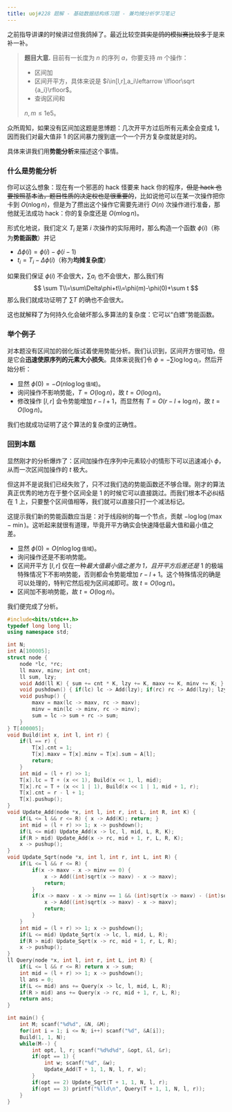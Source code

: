 ```yaml
---
title: uoj#228 题解 - 基础数据结构练习题 - 兼均摊分析学习笔记
---
```


之前指导讲课的时候讲过但我鸽掉了。最近比较空~~其实是鸽的模拟赛比较多~~于是来补一补。

> **题目大意.** 目前有一长度为 $n$ 的序列 $a$，你要支持 $m$ 个操作：
>
> - 区间加
> - 区间开平方，具体来说是 $i\in[l,r],a_i\leftarrow \lfloor\sqrt {a_i}\rfloor$。
> - 查询区间和
>
> $n,m\le 1\text{e}5$。

众所周知，如果没有区间加这题是思博题：几次开平方过后所有元素全会变成 $1$，因而我们对最大值非 $1$ 的区间暴力搜到底一个一个开方复杂度就是对的。

具体来讲我们用**势能分析**来描述这个事情。

### 什么是势能分析

你可以这么想象：现在有一个邪恶的 hack 怪要来 hack 你的程序，~~但是 hack 也要按照基本法，题目性质的决定权也是很重要的~~，比如说他可以在某一次操作把你卡到 $O(n\log n)$，但是为了攒出这个操作它需要先进行 $O(n)$ 次操作进行准备，那他就无法成功 hack：你的复杂度还是 $O(m\log n)$。

形式化地说，我们定义 $T_i$ 是第 $i$ 次操作的实际用时，那么构造一个函数 $\phi(i)$（称为**势能函数**）并记

- $\Delta\phi(i)=\phi(i)-\phi(i-1)$
- $t_i=T_i-\Delta\phi(i)$（称为**均摊复杂度**）

如果我们保证 $\phi(i)$ 不会很大，$\sum a_i$ 也不会很大，那么我们有
$$
\sum T\\=\sum\Delta\phi+t\\=\phi(m)-\phi(0)+\sum t
$$
那么我们就成功证明了 $\sum T$ 的确也不会很大。

这也就解释了为何持久化会破坏那么多算法的复杂度：它可以“白嫖”势能函数。

### 举个例子

对本题没有区间加的弱化版试着使用势能分析。我们认识到，区间开方很可怕，但是它会**迅速使原序列的元素大小损失**。具体来说我们令 $\phi=-\sum \log\log a_i$，然后开始分析：

- 显然 $\phi(0)=-O(n\log\log\texttt{值域})$。
- 询问操作不影响势能，$T=O(\log n)$，故 $t=O(\log n)$。
- 修改操作 $[l,r]$ 会令势能增加 $r-l+1$，而显然有 $T=O(r-l+\log n)$，故 $t=O(\log n)$。

我们也就成功证明了这个算法的复杂度的正确性。

### 回到本题

显然刚才的分析爆炸了：区间加操作在序列中元素较小的情形下可以迅速减小 $\phi$，从而一次区间加操作的 $t$ 极大。

但这并不是说我们已经失败了，只不过我们选的势能函数还不够合理。刚才的算法真正优秀的地方在于整个区间全是 $1$ 的时候它可以直接跳过。而我们根本不必纠结在 $1$ 上，只要整个区间值相等，我们就可以直接只打一个减法标记。

这提示我们新的势能函数应当是：对于线段树的每一个节点，贡献 $-\log\log(\max - \min)$。这听起来就很有道理，毕竟开平方确实会快速降低最大值和最小值之差。

- 显然 $\phi(0)=O(n\log\log \texttt{值域})$。
- 询问操作还是不影响势能。
- 区间开平方 $[l,r]$ 仅在一种*最大值最小值之差为 $1$，且开平方后差还是* $1$ 的极端特殊情况下不影响势能，否则都会令势能增加 $r-l+1$。这个特殊情况的确是可以处理的，特判它然后视为区间减即可。故 $t=O(\log n)$。
- 区间加不影响势能，故 $t=O(\log n)$。

我们便完成了分析。

```cpp
#include<bits/stdc++.h>
typedef long long ll;
using namespace std;

int N;
int A[100005];
struct node {
    node *lc, *rc;
    ll maxv, minv; int cnt;
    ll sum, lzy;
    void Add(ll K) { sum += cnt * K, lzy += K, maxv += K, minv += K; }
    void pushdown() { if(lc) lc -> Add(lzy); if(rc) rc -> Add(lzy); lzy = 0; }
    void pushup() {
        maxv = max(lc -> maxv, rc -> maxv);
        minv = min(lc -> minv, rc -> minv);
        sum = lc -> sum + rc -> sum;
    }
} T[400005];
void Build(int x, int l, int r) {
    if(l == r) {
        T[x].cnt = 1;
        T[x].maxv = T[x].minv = T[x].sum = A[l];
        return;
    }
    int mid = (l + r) >> 1;
    T[x].lc = T + (x << 1), Build(x << 1, l, mid);
    T[x].rc = T + (x << 1 | 1), Build(x << 1 | 1, mid + 1, r);
    T[x].cnt = r - l + 1;
    T[x].pushup();
}
void Update_Add(node *x, int l, int r, int L, int R, int K) {
    if(L <= l && r <= R) { x -> Add(K); return; }
    int mid = (l + r) >> 1; x -> pushdown();
    if(L <= mid) Update_Add(x -> lc, l, mid, L, R, K);
    if(R > mid) Update_Add(x -> rc, mid + 1, r, L, R, K);
    x -> pushup();
}
void Update_Sqrt(node *x, int l, int r, int L, int R) {
    if(L <= l && r <= R) {
        if(x -> maxv - x -> minv == 0) {
            x -> Add((int)sqrt(x -> maxv) - x -> maxv);
            return;
        }
        if(x -> maxv - x -> minv == 1 && (int)sqrt(x -> maxv) - (int)sqrt(x -> minv) == 1) {
            x -> Add((int)sqrt(x -> maxv) - x -> maxv);
            return;
        }
    }
    int mid = (l + r) >> 1; x -> pushdown();
    if(L <= mid) Update_Sqrt(x -> lc, l, mid, L, R);
    if(R > mid) Update_Sqrt(x -> rc, mid + 1, r, L, R);
    x -> pushup();
}
ll Query(node *x, int l, int r, int L, int R) {
    if(L <= l && r <= R) return x -> sum;
    int mid = (l + r) >> 1; x -> pushdown();
    ll ans = 0;
    if(L <= mid) ans += Query(x -> lc, l, mid, L, R);
    if(R > mid) ans += Query(x -> rc, mid + 1, r, L, R);
    return ans;
}

int main() {
    int M; scanf("%d%d", &N, &M);
    for(int i = 1; i <= N; i++) scanf("%d", &A[i]);
    Build(1, 1, N);
    while(M--) {
        int opt, l, r; scanf("%d%d%d", &opt, &l, &r);
        if(opt == 1) {
            int w; scanf("%d", &w);
            Update_Add(T + 1, 1, N, l, r, w);
        }
        if(opt == 2) Update_Sqrt(T + 1, 1, N, l, r);
        if(opt == 3) printf("%lld\n", Query(T + 1, 1, N, l, r));
    }
}
```

